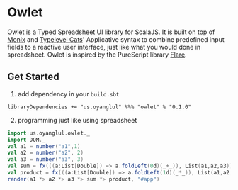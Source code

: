# Owlet

Owlet is a Typed Spreadsheet UI library for ScalaJS. It is built on top of [Monix](https://monix.io/) and [Typelevel Cats](https://typelevel.org/cats/)' Applicative syntax to combine predefined input fields to a reactive user interface, just like what you would done in spreadsheet. Owlet is inspired by the PureScript library [Flare](https://github.com/sharkdp/purescript-flare).

## Get Started

1. add dependency in your `build.sbt`
```
libraryDependencies += "us.oyanglul" %%% "owlet" % "0.1.0"
```

2. programming just like using spreadsheet
```scala
import us.oyanglul.owlet._
import DOM._
val a1 = number("a1",1)
val a2 = number("a2", 2)
val a3 = number("a3", 3)
val sum = fx(((a:List[Double]) => a.foldLeft(0d)(_+_)), List(a1,a2,a3))
val product = fx(((a:List[Double]) => a.foldLeft(1d)(_*_)), List(a1,a2,a3))
render(a1 *> a2 *> a3 *> sum *> product, "#app")
```

